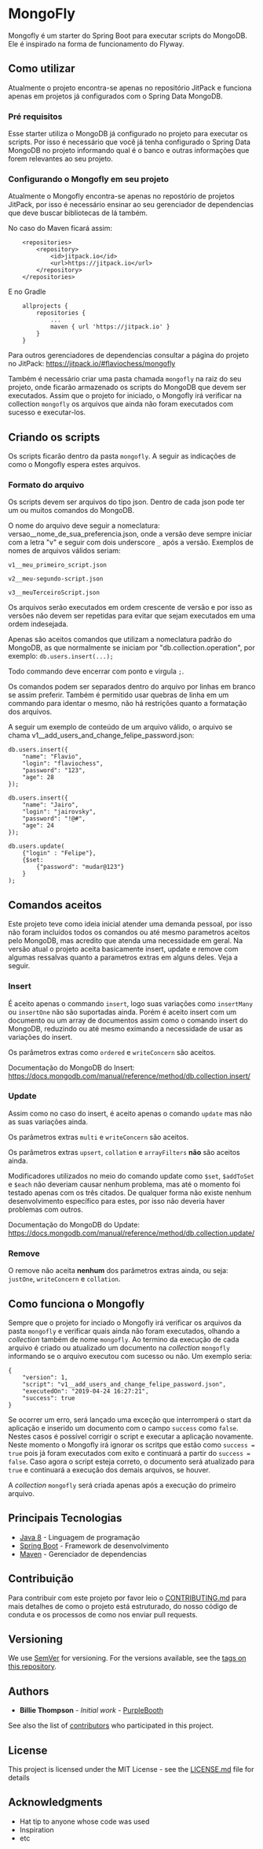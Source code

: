 # MongoFly

Mongofly é um starter do Spring Boot para executar scripts do MongoDB. Ele é inspirado na forma de funcionamento do Flyway.

## Como utilizar

Atualmente o projeto encontra-se apenas no repositório JitPack e funciona apenas em projetos já configurados com o Spring Data MongoDB.

### Pré requisitos

Esse starter utiliza o MongoDB já configurado no projeto para executar os scripts. Por isso é necessário que você já tenha configurado o Spring Data MongoDB no projeto informando qual é o banco e outras informações que forem relevantes ao seu projeto.

### Configurando o Mongofly em seu projeto

Atualmente o Mongofly encontra-se apenas no repostório de projetos JitPack, por isso é necessário ensinar ao seu gerenciador de dependencias que deve buscar bibliotecas de lá também.

No caso do Maven ficará assim:

```
    <repositories>
        <repository>
            <id>jitpack.io</id>
            <url>https://jitpack.io</url>
        </repository>
    </repositories>
```

E no Gradle

```
    allprojects {
		repositories {
			...
			maven { url 'https://jitpack.io' }
		}
	}
```

Para outros gerenciadores de dependencias consultar a página do projeto no JitPack: https://jitpack.io/#flaviochess/mongofly

Também é necessário criar uma pasta chamada `mongofly` na raiz do seu projeto, onde ficarão armazenado os scripts do MongoDB que devem ser executados. Assim que o projeto for iniciado, o Mongofly irá verificar na collection `mongofly` os arquivos que ainda não foram executados com sucesso e executar-los.

## Criando os scripts

Os scripts ficarão dentro da pasta `mongofly`. A seguir as indicações de como o Mongofly espera estes arquivos.

### Formato do arquivo

Os scripts devem ser arquivos do tipo json. Dentro de cada json pode ter um ou muitos comandos do MongoDB.

O nome do arquivo deve seguir a nomeclatura: versao__nome_de_sua_preferencia.json, onde a versão deve sempre iniciar com a letra "v" e seguir com dois underscore `_` após a versão. Exemplos de nomes de arquivos válidos seriam:

```
v1__meu_primeiro_script.json

v2__meu-segundo-script.json

v3__meuTerceiroScript.json
```

Os arquivos serão executados em ordem crescente de versão e por isso as versões não devem ser repetidas para evitar que sejam executados em uma ordem indesejada.

Apenas são aceitos comandos que utilizam a nomeclatura padrão do MongoDB, as que normalmente se iniciam por "db.collection.operation", por exemplo: `db.users.insert(...);`

Todo commando deve encerrar com ponto e virgula `;`.

Os comandos podem ser separados dentro do arquivo por linhas em branco se assim preferir. Também é permitido usar quebras de linha em um commando para identar o mesmo, não há restrições quanto a formatação dos arquivos.

A seguir um exemplo de conteúdo de um arquivo válido, o arquivo se chama v1__add_users_and_change_felipe_password.json:

```
db.users.insert({
    "name": "Flavio",
    "login": "flaviochess",
    "password": "123",
    "age": 28
});

db.users.insert({
    "name": "Jairo",
    "login": "jairovsky",
    "password": "!@#",
    "age": 24
});

db.users.update(
    {"login" : "Felipe"}, 
    {$set: 
        {"password": "mudar@123"}
    }
);
```

## Comandos aceitos

Este projeto teve como ideia inicial atender uma demanda pessoal, por isso não foram incluídos todos os comandos ou até mesmo parametros aceitos pelo MongoDB, mas acredito que atenda uma necessidade em geral. Na versão atual o projeto aceita basicamente insert, update e remove com algumas ressalvas quanto a parametros extras em alguns deles. Veja a seguir.

### Insert

É aceito apenas o commando `insert`, logo suas variações como `insertMany` ou `insertOne` não são suportadas ainda. Porém é aceito insert com um documento ou um array de documentos assim como o comando insert do MongoDB, reduzindo ou até mesmo eximando a necessidade de usar as variações do insert.

Os parâmetros extras como `ordered` e `writeConcern` são aceitos.

Documentação do MongoDB do Insert: https://docs.mongodb.com/manual/reference/method/db.collection.insert/

### Update

Assim como no caso do insert, é aceito apenas o comando `update` mas não as suas variações ainda.

Os parâmetros extras `multi` e `writeConcern` são aceitos.

Os parâmetros extras `upsert`, `collation` e `arrayFilters` **não** são aceitos ainda.

Modificadores utilizados no meio do comando update como `$set`, `$addToSet` e `$each` não deveriam causar nenhum problema, mas até o momento foi testado apenas com os três citados. De qualquer forma não existe nenhum desenvolvimento específico para estes, por isso não deveria haver problemas com outros.

Documentação do MongoDB do Update: https://docs.mongodb.com/manual/reference/method/db.collection.update/

### Remove

O remove não aceita **nenhum** dos parâmetros extras ainda, ou seja: `justOne`, `writeConcern` e `collation`.

## Como funciona o Mongofly

Sempre que o projeto for inciado o Mongofly irá verificar os arquivos da pasta `mongofly` e verificar quais ainda não foram executados, olhando a *collection* também de nome `mongofly`. Ao termino da execução de cada arquivo é criado ou atualizado um documento na *collection* `mongofly` informando se o arquivo executou com sucesso ou não. Um exemplo seria:

```
{
    "version": 1,
    "script": "v1__add_users_and_change_felipe_password.json",
    "executedOn": "2019-04-24 16:27:21",
    "success": true
}
```

Se ocorrer um erro, será lançado uma exceção que interromperá o start da aplicação e inserido um documento com o campo `success` como `false`. Nestes casos é possível corrigir o script e executar a aplicação novamente. Neste momento o Mongofly irá ignorar os scritps que estão como `success = true` pois já foram executados com exito e continuará a partir do `success = false`. Caso agora o script esteja correto, o documento será atualizado para `true` e continuará a execução dos demais arquivos, se houver.

A *collection* `mongofly` será criada apenas após a execução do primeiro arquivo.

## Principais Tecnologias

* [Java 8](https://www.oracle.com/technetwork/pt/java/javase/downloads/jdk8-downloads-2133151.html) - Linguagem de programação
* [Spring Boot](https://spring.io/projects/spring-boot) - Framework de desenvolvimento
* [Maven](https://maven.apache.org/) - Gerenciador de dependencias

## Contribuição

Para contribuir com este projeto por favor leio o [CONTRIBUTING.md](https://gist.github.com/PurpleBooth/b24679402957c63ec426) para mais detalhes de como o projeto está estruturado, do nosso código de conduta e os processos de como nos enviar pull requests.

## Versioning

We use [SemVer](http://semver.org/) for versioning. For the versions available, see the [tags on this repository](https://github.com/your/project/tags). 

## Authors

* **Billie Thompson** - *Initial work* - [PurpleBooth](https://github.com/PurpleBooth)

See also the list of [contributors](https://github.com/your/project/contributors) who participated in this project.

## License

This project is licensed under the MIT License - see the [LICENSE.md](LICENSE.md) file for details

## Acknowledgments

* Hat tip to anyone whose code was used
* Inspiration
* etc

